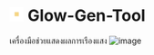 #  <img src="https://github.com/BoszGTec/Glow-Gen-Tool/blob/main/20211219_031528.png" height="25px" /> Glow-Gen-Tool
เครื่องมือช่วยแสดงผลการเรืองแสง
![image](https://user-images.githubusercontent.com/95701554/146647826-a2949e69-ee86-440a-ba02-594c0709a8b3.png)
